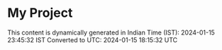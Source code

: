 # My Project

This content is dynamically generated in Indian Time (IST): 2024-01-15 23:45:32 IST
Converted to UTC: 2024-01-15 18:15:32 UTC
